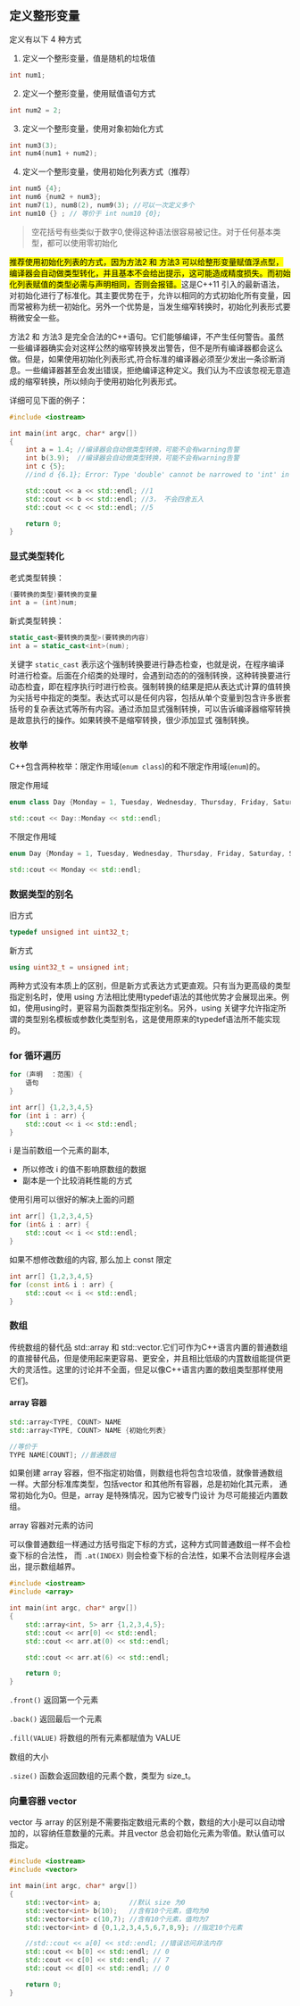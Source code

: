 ## 定义整形变量

定义有以下 4 种方式

1. 定义一个整形变量，值是随机的垃圾值

```cpp
int num1;
```

2. 定义一个整形变量，使用赋值语句方式

```cpp
int num2 = 2;
```

3. 定义一个整形变量，使用对象初始化方式

```cpp
int num3(3);
int num4(num1 + num2);
```

4. 定义一个整形变量，使用初始化列表方式（推荐）

```cpp
int num5 {4};
int num6 {num2 + num3};
int num7(1), num8(2), num9(3); //可以一次定义多个
int num10 {} ; // 等价于 int num10 {0};
```

> 空花括号有些类似于数字0,使得这种语法很容易被记住。对于任何基本类型，都可以使用零初始化

<mark>推荐使用初始化列表的方式，因为方法2 和 方法3 可以给整形变量赋值浮点型，编译器会自动做类型转化，并且基本不会给出提示，这可能造成精度损失。而初始化列表赋值的类型必需与声明相同，否则会报错。</mark>这是C++11 引入的最新语法，对初始化进行了标准化。其主要优势在于，允许以相同的方式初始化所有变量，因而常被称为统一初始化。另外一个优势是，当发生缩窄转换时，初始化列表形式要稍微安全一些。

方法2 和 方法3 是完全合法的C++语句。它们能够编译，不产生任何警告。虽然一些编译器确实会对这样公然的缩窄转换发出警告，但不是所有编译器都会这么做。但是，如果使用初始化列表形式,符合标准的编译器必须至少发出一条诊断消息。一些编译器甚至会发出错误，拒绝编译这种定义。我们认为不应该忽视无意造成的缩窄转换，所以倾向于使用初始化列表形式。

详细可见下面的例子：

```cpp
#include <iostream>

int main(int argc, char* argv[])
{
    int a = 1.4; //编译器会自动做类型转换，可能不会有warning告警
    int b(3.9);  //编译器会自动做类型转换，可能不会有warning告警
    int c {5};
    //ind d {6.1}; Error: Type 'double' cannot be narrowed to 'int' in initializer list

    std::cout << a << std::endl; //1
    std::cout << b << std::endl; //3， 不会四舍五入
    std::cout << c << std::endl; //5

    return 0;
}
```

### 显式类型转化

老式类型转换：

```cpp
(要转换的类型)要转换的变量
int a = (int)num;
```

新式类型转换：

```cpp
static_cast<要转换的类型>(要转换的内容)
int a = static_cast<int>(num);
```

关键字 `static_cast` 表示这个强制转换要进行静态检查，也就是说，在程序编译时进行检查。后面在介绍类的处理时，会遇到动态的的强制转换，这种转换要进行动态检査，即在程序执行时进行检丧。强制转换的结果是把从表达式计算的值转换为尖括号中指定的类型。表达式可以是任何内容，包括从单个变量到包含许多嵌套括号的复杂表达式等所有内容。通过添加显式强制转换，可以告诉编译器缩窄转换是故意执行的操作。如果转换不是缩窄转换，很少添加显式
强制转换。

### 枚举

C++包含两种枚举：限定作用域(`enum class`)的和不限定作用域(`enum`)的。

限定作用域

```cpp
enum class Day {Monday = 1, Tuesday, Wednesday, Thursday, Friday, Saturday, Sunday};

std::cout << Day::Monday << std::endl;
```

不限定作用域

```cpp
enum Day {Monday = 1, Tuesday, Wednesday, Thursday, Friday, Saturday, Sunday};

std::cout << Monday << std::endl;
```

### 数据类型的别名

旧方式

```cpp
typedef unsigned int uint32_t;
```

新方式

```cpp
using uint32_t = unsigned int;
```

两种方式没有本质上的区别，但是新方式表达方式更直观。只有当为更高级的类型指定别名时，使用 using 方法相比使用typedef语法的其他优势才会展现出来。例如，使用using时，更容易为函数类型指定别名。另外，using 关键字允许指定所谓的类型别名模板或参数化类型别名，这是使用原来的typedef语法所不能实现的。

### for 循环遍历

```cpp
for (声明  ：范围) {
    语句
}
```




```cpp
int arr[] {1,2,3,4,5}
for (int i : arr) {
    std::cout << i << std::endl;
}
```

i 是当前数组一个元素的副本, 
- 所以修改 i 的值不影响原数组的数据
- 副本是一个比较消耗性能的方式

使用引用可以很好的解决上面的问题

```cpp
int arr[] {1,2,3,4,5}
for (int& i : arr) {
    std::cout << i << std::endl;
}
```

如果不想修改数组的内容, 那么加上 const 限定

```cpp
int arr[] {1,2,3,4,5}
for (const int& i : arr) {
    std::cout << i << std::endl;
}
```

### 数组

传统数组的替代品 std::array 和 std::vector.它们可作为C++语言内置的普通数组的直接替代品，但是使用起来更容易、更安全，并且相比低级的内罝数组能提供更大的灵活性。这里的讨论并不全面，但足以像C++语言内置的数组类型那样使用它们。

#### array 容器

```cpp
std::array<TYPE, COUNT> NAME
std::array<TYPE, COUNT> NAME {初始化列表}

//等价于
TYPE NAME[COUNT]; //普通数组
```

如果创建 array 容器，但不指定初始值，则数组也将包含垃圾值，就像普通数组一样。大部分标准库类型，包括vector 和其他所有容器，总是初始化其元素， 通常初始化为0。但是，array 是特殊情况，因为它被专门设计
为尽可能接近内置数组。

array 容器对元素的访问

可以像普通数组一样通过方括号指定下标的方式，这种方式同普通数组一样不会检查下标的合法性，
而 `.at(INDEX)` 则会检查下标的合法性，如果不合法则程序会退出，提示数组越界。

```cpp
#include <iostream>
#include <array>

int main(int argc, char* argv[])
{
    std::array<int, 5> arr {1,2,3,4,5};
    std::cout << arr[0] << std::endl;
    std::cout << arr.at(0) << std::endl;

    std::cout << arr.at(6) << std::endl;

    return 0;
}
```

`.front()`  返回第一个元素

`.back()` 返回最后一个元素

`.fill(VALUE)` 将数组的所有元素都赋值为 VALUE

数组的大小

`.size()` 函数会返回数组的元素个数，类型为 size_t。

### 向量容器 vector

vector 与 array 的区别是不需要指定数组元素的个数，数组的大小是可以自动增加的，以容纳任意数量的元素。并且vector 总会初始化元素为零值。默认值可以指定。

```cpp
#include <iostream>
#include <vector>

int main(int argc, char* argv[])
{
    std::vector<int> a;       //默认 size 为0
    std::vector<int> b(10);   //含有10个元素，值均为0
    std::vector<int> c(10,7); //含有10个元素，值均为7
    std::vector<int> d {0,1,2,3,4,5,6,7,8,9}; //指定10个元素

    //std::cout << a[0] << std::endl; //错误访问非法内存
    std::cout << b[0] << std::endl; // 0
    std::cout << c[0] << std::endl; // 7
    std::cout << d[0] << std::endl; // 0

    return 0;
}
```